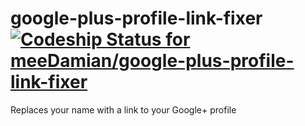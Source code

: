 # google-plus-profile-link-fixer [ ![Codeship Status for meeDamian/google-plus-profile-link-fixer](https://codeship.com/projects/671d26c0-eabf-0132-0b26-4648f5a75780/status?branch=master)](https://codeship.com/projects/83216)
Replaces your name with a link to your Google+ profile
